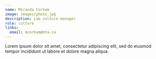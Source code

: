 ```yaml
---
name: Miranda Corkum
image: images/photo.jpg
description: Lab culture manager
role: culture
links:
  email: mcorkum@mta.ca
---
```


Lorem ipsum dolor sit amet, consectetur adipiscing elit, sed do eiusmod tempor incididunt ut labore et dolore magna aliqua.
